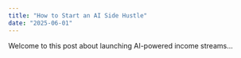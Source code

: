 ```yaml
---
title: "How to Start an AI Side Hustle"
date: "2025-06-01"
---
```


Welcome to this post about launching AI-powered income streams...
